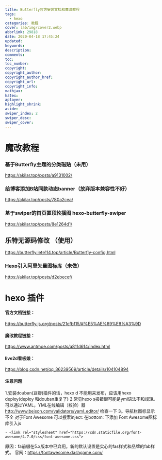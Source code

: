 ```yaml
---
title: Butterfly官方安装文档和魔改教程
tags:
  - hexo
categories: 教程
cover: lab/img/cover2.webp
abbrlink: 29818
date: 2020-04-18 17:45:24
updated:
keywords:
description:
comments:
toc:
toc_number:
copyright:
copyright_author:
copyright_author_href:
copyright_url:
copyright_info:
mathjax:
katex:
aplayer:
highlight_shrink:
aside:
swiper_index: 2
swiper_desc: 
swiper_cover: 
---
```

# 魔改教程

### 基于Butterfly主题的分类磁贴（未用）

https://akilar.top/posts/a9131002/

### 给博客添加B站同款动态banner（放弃版本兼容性不好）

https://akilar.top/posts/780a2cea/

### 基于swiper的首页置顶轮播图 hexo-butterfly-swiper

https://akilar.top/posts/8e1264d1/

## 乐特无源码修改 （使用）

https://butterfly.lete114.top/article/Butterfly-config.html

### Hexo引入阿里矢量图标库（未做）

https://akilar.top/posts/d2ebecef/

# hexo 插件



























#### 官方文档链接：

https://butterfly.js.org/posts/21cfbf15/#%E5%AE%89%E8%A3%9D

#### 魔改教程链接：

https://www.antmoe.com/posts/a811d614/index.html

#### live2d看板娘：

https://blog.csdn.net/qq_36239569/article/details/104104894

#### 注意问题

1.安装douban(豆瓣)插件的话，hexo d 不能用来发布，应该用hexo deploy(deploy 和douban重复了)
2.常见hexo s报错很可能是yml语法不和规矩。可以通过YAML，YML在线编辑（校验）器 http://www.bejson.com/validators/yaml_editor/ 检查一下
3。导航栏图标显示不全 对于Font Awesome 可以搜索inject: 在bottom: 下添加
    Font Awesome图标库引入js

    - <link rel="stylesheet" href="https://cdn.staticfile.org/font-awesome/4.7.0/css/font-awesome.css">
原因：fa前缀在5.x版本中已弃用。新的默认设置是实心的fas样式和品牌的fab样式。
官网：https://fontawesome.dashgame.com/

​    